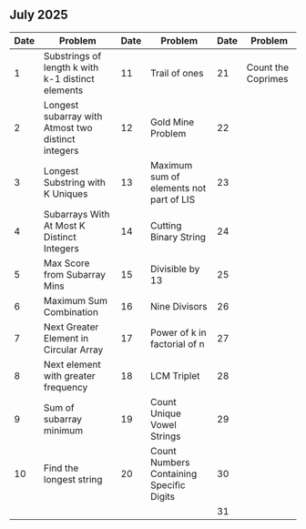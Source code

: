 ## July 2025

| Date | Problem                                            | Date | Problem                                  | Date | Problem            |
| ---- | -------------------------------------------------- | ---- | ---------------------------------------- | ---- | ------------------ |
| 1    | Substrings of length k with k-1 distinct elements  | 11   | Trail of ones                            | 21   | Count the Coprimes |
| 2    | Longest subarray with Atmost two distinct integers | 12   | Gold Mine Problem                        | 22   |                    |
| 3    | Longest Substring with K Uniques                   | 13   | Maximum sum of elements not part of LIS  | 23   |                    |
| 4    | Subarrays With At Most K Distinct Integers         | 14   | Cutting Binary String                    | 24   |                    |
| 5    | Max Score from Subarray Mins                       | 15   | Divisible by 13                          | 25   |                    |
| 6    | Maximum Sum Combination                            | 16   | Nine Divisors                            | 26   |                    |
| 7    | Next Greater Element in Circular Array             | 17   | Power of k in factorial of n             | 27   |                    |
| 8    | Next element with greater frequency                | 18   | LCM Triplet                              | 28   |                    |
| 9    | Sum of subarray minimum                            | 19   | Count Unique Vowel Strings               | 29   |                    |
| 10   | Find the longest string                            | 20   | Count Numbers Containing Specific Digits | 30   |                    |
|      |                                                    |      |                                          | 31   |                    |
